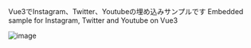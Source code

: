 Vue3でInstagram、Twitter、Youtubeの埋め込みサンプルです
Embedded sample for Instagram, Twitter and Youtube on Vue3

![image](https://user-images.githubusercontent.com/62013138/141666008-7cd27ff9-8953-470f-a2ff-90eacb761912.png)

